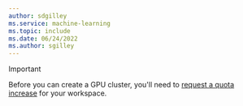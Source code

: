 ```yaml
---
author: sdgilley
ms.service: machine-learning
ms.topic: include
ms.date: 06/24/2022
ms.author: sgilley
---
```


> [!IMPORTANT]
> Before you can create a GPU cluster, you'll need to [request a quota increase](../articles/machine-learning/how-to-manage-quotas.md) for your workspace.
